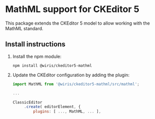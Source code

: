 MathML support for CKEditor 5
===

This package extends the CKEditor 5 model to allow working with the MathML standard.

## Install instructions

1. Install the npm module:

   ```
   npm install @wiris/ckeditor5-mathml
   ```

2. Update the CKEditor configuration by adding the plugin:

   ```js
   import MathML from '@wiris/ckeditor5-mathml/src/mathml';

   ...

   ClassicEditor
        .create( editorElement, {
            plugins: [ ..., MathML, ... ],
   ```
